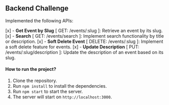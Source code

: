 ## Backend Challenge

Implemented the following APIs:

[x] - **Get Event by Slug** [ GET: /events/:slug ]: Retrieve an event by its slug.
[x] - **Search** [ GET: /events/search ]: Implement search functionality by title or description.
[x] - **Soft Delete Event** [ DELETE: /events/:slug ]: Implement a soft delete feature for events.
[x] - **Update Description** [ PUT: /events/:slug/description ]: Update the description of an event based on its slug.

#### How to run the project?

1. Clone the repository.
2. Run `npm install` to install the dependencies.
3. Run `npm start` to start the server.
4. The server will start on `http://localhost:3000`.
